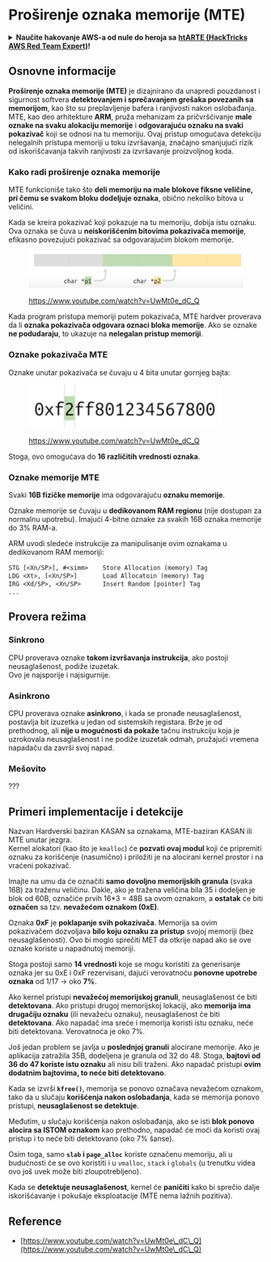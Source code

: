 # Proširenje oznaka memorije (MTE)

<details>

<summary><strong>Naučite hakovanje AWS-a od nule do heroja sa</strong> <a href="https://training.hacktricks.xyz/courses/arte"><strong>htARTE (HackTricks AWS Red Team Expert)</strong></a><strong>!</strong></summary>

Drugi načini podrške HackTricks-u:

* Ako želite da vidite **vašu kompaniju reklamiranu na HackTricks-u** ili **preuzmete HackTricks u PDF formatu** proverite [**PLANOVE ZA PRIJAVU**](https://github.com/sponsors/carlospolop)!
* Nabavite [**zvanični PEASS & HackTricks swag**](https://peass.creator-spring.com)
* Otkrijte [**Porodicu PEASS**](https://opensea.io/collection/the-peass-family), našu kolekciju ekskluzivnih [**NFT-ova**](https://opensea.io/collection/the-peass-family)
* **Pridružite se** 💬 [**Discord grupi**](https://discord.gg/hRep4RUj7f) ili [**telegram grupi**](https://t.me/peass) ili nas **pratite** na **Twitteru** 🐦 [**@hacktricks\_live**](https://twitter.com/hacktricks\_live)**.**
* **Podelite svoje hakovanje trikove slanjem PR-ova na** [**HackTricks**](https://github.com/carlospolop/hacktricks) i [**HackTricks Cloud**](https://github.com/carlospolop/hacktricks-cloud) github repozitorijume.

</details>

## Osnovne informacije

**Proširenje oznaka memorije (MTE)** je dizajnirano da unapredi pouzdanost i sigurnost softvera **detektovanjem i sprečavanjem grešaka povezanih sa memorijom**, kao što su preplavljenje bafera i ranjivosti nakon oslobađanja. MTE, kao deo arhitekture **ARM**, pruža mehanizam za pričvršćivanje **male oznake na svaku alokaciju memorije** i **odgovarajuću oznaku na svaki pokazivač** koji se odnosi na tu memoriju. Ovaj pristup omogućava detekciju nelegalnih pristupa memoriji u toku izvršavanja, značajno smanjujući rizik od iskorišćavanja takvih ranjivosti za izvršavanje proizvoljnog koda.

### **Kako radi proširenje oznaka memorije**

MTE funkcioniše tako što **deli memoriju na male blokove fiksne veličine, pri čemu se svakom bloku dodeljuje oznaka**, obično nekoliko bitova u veličini.&#x20;

Kada se kreira pokazivač koji pokazuje na tu memoriju, dobija istu oznaku. Ova oznaka se čuva u **neiskorišćenim bitovima pokazivača memorije**, efikasno povezujući pokazivač sa odgovarajućim blokom memorije.

<figure><img src="../../.gitbook/assets/image (1199).png" alt=""><figcaption><p><a href="https://www.youtube.com/watch?v=UwMt0e_dC_Q">https://www.youtube.com/watch?v=UwMt0e_dC_Q</a></p></figcaption></figure>

Kada program pristupa memoriji putem pokazivača, MTE hardver proverava da li **oznaka pokazivača odgovara oznaci bloka memorije**. Ako se oznake **ne podudaraju**, to ukazuje na **nelegalan pristup memoriji**.

### Oznake pokazivača MTE

Oznake unutar pokazivača se čuvaju u 4 bita unutar gornjeg bajta:

<figure><img src="../../.gitbook/assets/image (1200).png" alt=""><figcaption><p><a href="https://www.youtube.com/watch?v=UwMt0e_dC_Q">https://www.youtube.com/watch?v=UwMt0e_dC_Q</a></p></figcaption></figure>

Stoga, ovo omogućava do **16 različitih vrednosti oznaka**.

### Oznake memorije MTE

Svaki **16B fizičke memorije** ima odgovarajuću **oznaku memorije**.

Oznake memorije se čuvaju u **dedikovanom RAM regionu** (nije dostupan za normalnu upotrebu). Imajući 4-bitne oznake za svakih 16B oznaka memorije do 3% RAM-a.

ARM uvodi sledeće instrukcije za manipulisanje ovim oznakama u dedikovanom RAM memoriji:
```
STG [<Xn/SP>], #<simm>    Store Allocation (memory) Tag
LDG <Xt>, [<Xn/SP>]       Load Allocatoin (memory) Tag
IRG <Xd/SP>, <Xn/SP>      Insert Random [pointer] Tag
...
```
## Provera režima

### Sinkrono

CPU proverava oznake **tokom izvršavanja instrukcija**, ako postoji neusaglašenost, podiže izuzetak.\
Ovo je najsporije i najsigurnije.

### Asinkrono

CPU proverava oznake **asinkrono**, i kada se pronađe neusaglašenost, postavlja bit izuzetka u jedan od sistemskih registara. Brže je od prethodnog, ali **nije u mogućnosti da pokaže** tačnu instrukciju koja je uzrokovala neusaglašenost i ne podiže izuzetak odmah, pružajući vremena napadaču da završi svoj napad.

### Mešovito

???

## Primeri implementacije i detekcije

Nazvan Hardverski baziran KASAN sa oznakama, MTE-baziran KASAN ili MTE unutar jezgra.\
Kernel alokatori (kao što je `kmalloc`) će **pozvati ovaj modul** koji će pripremiti oznaku za korišćenje (nasumično) i priložiti je na alocirani kernel prostor i na vraćeni pokazivač.

Imajte na umu da će označiti **samo dovoljno memorijskih granula** (svaka 16B) za traženu veličinu. Dakle, ako je tražena veličina bila 35 i dodeljen je blok od 60B, označiće prvih 16\*3 = 48B sa ovom oznakom, a **ostatak** će biti **označen** sa tzv. **nevažećom oznakom (0xE)**.

Oznaka **0xF** je **poklapanje svih pokazivača**. Memorija sa ovim pokazivačem dozvoljava **bilo koju oznaku za pristup** svojoj memoriji (bez neusaglašenosti). Ovo bi moglo sprečiti MET da otkrije napad ako se ove oznake koriste u napadnutoj memoriji.

Stoga postoji samo **14 vrednosti** koje se mogu koristiti za generisanje oznaka jer su 0xE i 0xF rezervisani, dajući verovatnoću **ponovne upotrebe oznaka** od 1/17 -> oko **7%**.

Ako kernel pristupi **nevažećoj memorijskoj granuli**, neusaglašenost će biti **detektovana**. Ako pristupi drugoj memorijskoj lokaciji, ako **memorija ima drugačiju oznaku** (ili nevažeću oznaku), neusaglašenost će biti **detektovana**. Ako napadač ima sreće i memorija koristi istu oznaku, neće biti detektovana. Verovatnoća je oko 7%.

Još jedan problem se javlja u **poslednjoj granuli** alocirane memorije. Ako je aplikacija zatražila 35B, dodeljena je granula od 32 do 48. Stoga, **bajtovi od 36 do 47 koriste istu oznaku** ali nisu bili traženi. Ako napadač pristupi **ovim dodatnim bajtovima, to neće biti detektovano**.

Kada se izvrši **`kfree()`**, memorija se ponovo označava nevažećom oznakom, tako da u slučaju **korišćenja nakon oslobađanja**, kada se memorija ponovo pristupi, **neusaglašenost se detektuje**.

Međutim, u slučaju korišćenja nakon oslobađanja, ako se isti **blok ponovo alocira sa ISTOM oznakom** kao prethodno, napadač će moći da koristi ovaj pristup i to neće biti detektovano (oko 7% šanse).

Osim toga, samo **`slab` i `page_alloc`** koriste označenu memoriju, ali u budućnosti će se ovo koristiti i u `vmalloc`, `stack` i `globals` (u trenutku videa ovo još uvek može biti zloupotrebljeno).

Kada se **detektuje neusaglašenost**, kernel će **paničiti** kako bi sprečio dalje iskorišćavanje i pokušaje eksploatacije (MTE nema lažnih pozitiva).

## Reference

* [https://www.youtube.com/watch?v=UwMt0e\_dC\_Q](https://www.youtube.com/watch?v=UwMt0e\_dC\_Q)
